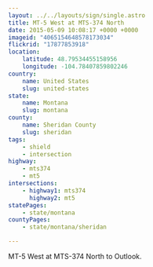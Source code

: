```yaml
---
layout: ../../layouts/sign/single.astro
title: MT-5 West at MTS-374 North
date: 2015-05-09 10:08:17 +0000 +0000
imageid: "4065154648578173034"
flickrid: "17877853918"
location:
    latitude: 48.79534455158956
    longitude: -104.78407859802246
country:
    name: United States
    slug: united-states
state:
    name: Montana
    slug: montana
county:
    name: Sheridan County
    slug: sheridan
tags:
    - shield
    - intersection
highway:
    - mts374
    - mt5
intersections:
    - highway1: mts374
      highway2: mt5
statePages:
    - state/montana
countyPages:
    - state/montana/sheridan

---
```

MT-5 West at MTS-374 North to Outlook.